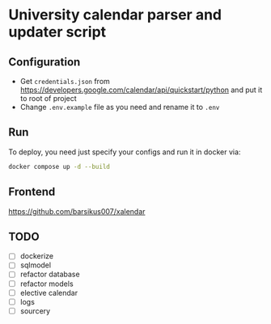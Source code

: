 # University calendar parser and updater script
## Configuration
- Get `credentials.json` from https://developers.google.com/calendar/api/quickstart/python and put it to root of project
- Change `.env.example` file as you need and rename it to `.env`
## Run
To deploy, you need just specify your configs and run it in docker via:
```bash
docker compose up -d --build
```
## Frontend
https://github.com/barsikus007/xalendar
## TODO
- [ ] dockerize
- [ ] sqlmodel
- [ ] refactor database
- [ ] refactor models
- [ ] elective calendar
- [ ] logs
- [ ] sourcery
